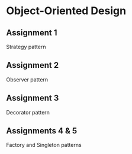 # Object-Oriented Design

## Assignment 1
Strategy pattern

## Assignment 2
Observer pattern

## Assignment 3
Decorator pattern

## Assignments 4 & 5
Factory and Singleton patterns